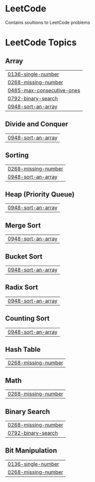 # LeetCode
Contains soultions to LeetCode problems

<!---LeetCode Topics Start-->
# LeetCode Topics
## Array
|  |
| ------- |
| [0136-single-number](https://github.com/kanishka-malviya/LeetCode/tree/master/0136-single-number) |
| [0268-missing-number](https://github.com/kanishka-malviya/LeetCode/tree/master/0268-missing-number) |
| [0485-max-consecutive-ones](https://github.com/kanishka-malviya/LeetCode/tree/master/0485-max-consecutive-ones) |
| [0792-binary-search](https://github.com/kanishka-malviya/LeetCode/tree/master/0792-binary-search) |
| [0948-sort-an-array](https://github.com/kanishka-malviya/LeetCode/tree/master/0948-sort-an-array) |
## Divide and Conquer
|  |
| ------- |
| [0948-sort-an-array](https://github.com/kanishka-malviya/LeetCode/tree/master/0948-sort-an-array) |
## Sorting
|  |
| ------- |
| [0268-missing-number](https://github.com/kanishka-malviya/LeetCode/tree/master/0268-missing-number) |
| [0948-sort-an-array](https://github.com/kanishka-malviya/LeetCode/tree/master/0948-sort-an-array) |
## Heap (Priority Queue)
|  |
| ------- |
| [0948-sort-an-array](https://github.com/kanishka-malviya/LeetCode/tree/master/0948-sort-an-array) |
## Merge Sort
|  |
| ------- |
| [0948-sort-an-array](https://github.com/kanishka-malviya/LeetCode/tree/master/0948-sort-an-array) |
## Bucket Sort
|  |
| ------- |
| [0948-sort-an-array](https://github.com/kanishka-malviya/LeetCode/tree/master/0948-sort-an-array) |
## Radix Sort
|  |
| ------- |
| [0948-sort-an-array](https://github.com/kanishka-malviya/LeetCode/tree/master/0948-sort-an-array) |
## Counting Sort
|  |
| ------- |
| [0948-sort-an-array](https://github.com/kanishka-malviya/LeetCode/tree/master/0948-sort-an-array) |
## Hash Table
|  |
| ------- |
| [0268-missing-number](https://github.com/kanishka-malviya/LeetCode/tree/master/0268-missing-number) |
## Math
|  |
| ------- |
| [0268-missing-number](https://github.com/kanishka-malviya/LeetCode/tree/master/0268-missing-number) |
## Binary Search
|  |
| ------- |
| [0268-missing-number](https://github.com/kanishka-malviya/LeetCode/tree/master/0268-missing-number) |
| [0792-binary-search](https://github.com/kanishka-malviya/LeetCode/tree/master/0792-binary-search) |
## Bit Manipulation
|  |
| ------- |
| [0136-single-number](https://github.com/kanishka-malviya/LeetCode/tree/master/0136-single-number) |
| [0268-missing-number](https://github.com/kanishka-malviya/LeetCode/tree/master/0268-missing-number) |
<!---LeetCode Topics End-->
